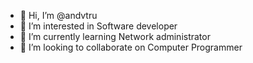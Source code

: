 - 👋 Hi, I’m @andvtru
- 👀 I’m interested in Software developer
- 🌱 I’m currently learning Network administrator
- 💞️ I’m looking to collaborate on Computer Programmer


<!---
andvtru/andvtru is a ✨ special ✨ repository because its `README.md` (this file) appears on your GitHub profile.
You can click the Preview link to take a look at your changes.
--->
